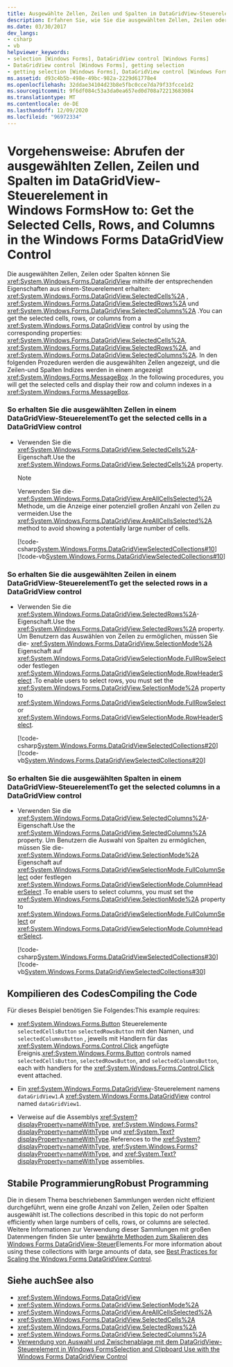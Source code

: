 ```yaml
---
title: Ausgewählte Zellen, Zeilen und Spalten im DataGridView-Steuerelement
description: Erfahren Sie, wie Sie die ausgewählten Zellen, Zeilen oder Spalten mithilfe entsprechender Eigenschaften aus einem DataGridView-Steuerelement erhalten.
ms.date: 03/30/2017
dev_langs:
- csharp
- vb
helpviewer_keywords:
- selection [Windows Forms], DataGridView control [Windows Forms]
- DataGridView control [Windows Forms], getting selection
- getting selection [Windows Forms], DataGridView control [Windows Forms]
ms.assetid: d93c4b5b-498e-49bc-982a-2229d61778e4
ms.openlocfilehash: 32ddae34104d23b8e5fbc0cce7da79f33fcce1d2
ms.sourcegitcommit: 9f6df084c53a3da0ea657ed0d708a72213683084
ms.translationtype: MT
ms.contentlocale: de-DE
ms.lasthandoff: 12/09/2020
ms.locfileid: "96972334"
---
```

# <a name="how-to-get-the-selected-cells-rows-and-columns-in-the-windows-forms-datagridview-control"></a><span data-ttu-id="16205-103">Vorgehensweise: Abrufen der ausgewählten Zellen, Zeilen und Spalten im DataGridView-Steuerelement in Windows Forms</span><span class="sxs-lookup"><span data-stu-id="16205-103">How to: Get the Selected Cells, Rows, and Columns in the Windows Forms DataGridView Control</span></span>
<span data-ttu-id="16205-104">Die ausgewählten Zellen, Zeilen oder Spalten können Sie <xref:System.Windows.Forms.DataGridView> mithilfe der entsprechenden Eigenschaften aus einem-Steuerelement erhalten: <xref:System.Windows.Forms.DataGridView.SelectedCells%2A> , <xref:System.Windows.Forms.DataGridView.SelectedRows%2A> und <xref:System.Windows.Forms.DataGridView.SelectedColumns%2A> .</span><span class="sxs-lookup"><span data-stu-id="16205-104">You can get the selected cells, rows, or columns from a <xref:System.Windows.Forms.DataGridView> control by using the corresponding properties: <xref:System.Windows.Forms.DataGridView.SelectedCells%2A>, <xref:System.Windows.Forms.DataGridView.SelectedRows%2A>, and <xref:System.Windows.Forms.DataGridView.SelectedColumns%2A>.</span></span> <span data-ttu-id="16205-105">In den folgenden Prozeduren werden die ausgewählten Zellen angezeigt, und die Zeilen-und Spalten Indizes werden in einem angezeigt <xref:System.Windows.Forms.MessageBox> .</span><span class="sxs-lookup"><span data-stu-id="16205-105">In the following procedures, you will get the selected cells and display their row and column indexes in a <xref:System.Windows.Forms.MessageBox>.</span></span>  
  
### <a name="to-get-the-selected-cells-in-a-datagridview-control"></a><span data-ttu-id="16205-106">So erhalten Sie die ausgewählten Zellen in einem DataGridView-Steuerelement</span><span class="sxs-lookup"><span data-stu-id="16205-106">To get the selected cells in a DataGridView control</span></span>  
  
- <span data-ttu-id="16205-107">Verwenden Sie die <xref:System.Windows.Forms.DataGridView.SelectedCells%2A>-Eigenschaft.</span><span class="sxs-lookup"><span data-stu-id="16205-107">Use the <xref:System.Windows.Forms.DataGridView.SelectedCells%2A> property.</span></span>  
  
    > [!NOTE]
    > <span data-ttu-id="16205-108">Verwenden Sie die- <xref:System.Windows.Forms.DataGridView.AreAllCellsSelected%2A> Methode, um die Anzeige einer potenziell großen Anzahl von Zellen zu vermeiden.</span><span class="sxs-lookup"><span data-stu-id="16205-108">Use the <xref:System.Windows.Forms.DataGridView.AreAllCellsSelected%2A> method to avoid showing a potentially large number of cells.</span></span>  
  
     [!code-csharp[System.Windows.Forms.DataGridViewSelectedCollections#10](~/samples/snippets/csharp/VS_Snippets_Winforms/System.Windows.Forms.DataGridViewSelectedCollections/CS/DataGridViewSelectedCollections.cs#10)]
     [!code-vb[System.Windows.Forms.DataGridViewSelectedCollections#10](~/samples/snippets/visualbasic/VS_Snippets_Winforms/System.Windows.Forms.DataGridViewSelectedCollections/VB/DataGridViewSelectedCollections.vb#10)]  
  
### <a name="to-get-the-selected-rows-in-a-datagridview-control"></a><span data-ttu-id="16205-109">So erhalten Sie die ausgewählten Zeilen in einem DataGridView-Steuerelement</span><span class="sxs-lookup"><span data-stu-id="16205-109">To get the selected rows in a DataGridView control</span></span>  
  
- <span data-ttu-id="16205-110">Verwenden Sie die <xref:System.Windows.Forms.DataGridView.SelectedRows%2A>-Eigenschaft.</span><span class="sxs-lookup"><span data-stu-id="16205-110">Use the <xref:System.Windows.Forms.DataGridView.SelectedRows%2A> property.</span></span> <span data-ttu-id="16205-111">Um Benutzern das Auswählen von Zeilen zu ermöglichen, müssen Sie die- <xref:System.Windows.Forms.DataGridView.SelectionMode%2A> Eigenschaft auf <xref:System.Windows.Forms.DataGridViewSelectionMode.FullRowSelect> oder festlegen <xref:System.Windows.Forms.DataGridViewSelectionMode.RowHeaderSelect> .</span><span class="sxs-lookup"><span data-stu-id="16205-111">To enable users to select rows, you must set the <xref:System.Windows.Forms.DataGridView.SelectionMode%2A> property to <xref:System.Windows.Forms.DataGridViewSelectionMode.FullRowSelect> or <xref:System.Windows.Forms.DataGridViewSelectionMode.RowHeaderSelect>.</span></span>  
  
     [!code-csharp[System.Windows.Forms.DataGridViewSelectedCollections#20](~/samples/snippets/csharp/VS_Snippets_Winforms/System.Windows.Forms.DataGridViewSelectedCollections/CS/DataGridViewSelectedCollections.cs#20)]
     [!code-vb[System.Windows.Forms.DataGridViewSelectedCollections#20](~/samples/snippets/visualbasic/VS_Snippets_Winforms/System.Windows.Forms.DataGridViewSelectedCollections/VB/DataGridViewSelectedCollections.vb#20)]  
  
### <a name="to-get-the-selected-columns-in-a-datagridview-control"></a><span data-ttu-id="16205-112">So erhalten Sie die ausgewählten Spalten in einem DataGridView-Steuerelement</span><span class="sxs-lookup"><span data-stu-id="16205-112">To get the selected columns in a DataGridView control</span></span>  
  
- <span data-ttu-id="16205-113">Verwenden Sie die <xref:System.Windows.Forms.DataGridView.SelectedColumns%2A>-Eigenschaft.</span><span class="sxs-lookup"><span data-stu-id="16205-113">Use the <xref:System.Windows.Forms.DataGridView.SelectedColumns%2A> property.</span></span> <span data-ttu-id="16205-114">Um Benutzern die Auswahl von Spalten zu ermöglichen, müssen Sie die- <xref:System.Windows.Forms.DataGridView.SelectionMode%2A> Eigenschaft auf <xref:System.Windows.Forms.DataGridViewSelectionMode.FullColumnSelect> oder festlegen <xref:System.Windows.Forms.DataGridViewSelectionMode.ColumnHeaderSelect> .</span><span class="sxs-lookup"><span data-stu-id="16205-114">To enable users to select columns, you must set the <xref:System.Windows.Forms.DataGridView.SelectionMode%2A> property to <xref:System.Windows.Forms.DataGridViewSelectionMode.FullColumnSelect> or <xref:System.Windows.Forms.DataGridViewSelectionMode.ColumnHeaderSelect>.</span></span>  
  
     [!code-csharp[System.Windows.Forms.DataGridViewSelectedCollections#30](~/samples/snippets/csharp/VS_Snippets_Winforms/System.Windows.Forms.DataGridViewSelectedCollections/CS/DataGridViewSelectedCollections.cs#30)]
     [!code-vb[System.Windows.Forms.DataGridViewSelectedCollections#30](~/samples/snippets/visualbasic/VS_Snippets_Winforms/System.Windows.Forms.DataGridViewSelectedCollections/VB/DataGridViewSelectedCollections.vb#30)]  
  
## <a name="compiling-the-code"></a><span data-ttu-id="16205-115">Kompilieren des Codes</span><span class="sxs-lookup"><span data-stu-id="16205-115">Compiling the Code</span></span>  
 <span data-ttu-id="16205-116">Für dieses Beispiel benötigen Sie Folgendes:</span><span class="sxs-lookup"><span data-stu-id="16205-116">This example requires:</span></span>  
  
- <span data-ttu-id="16205-117"><xref:System.Windows.Forms.Button> Steuerelemente `selectedCellsButton` `selectedRowsButton` mit den Namen, und `selectedColumnsButton` , jeweils mit Handlern für das <xref:System.Windows.Forms.Control.Click> angefügte Ereignis.</span><span class="sxs-lookup"><span data-stu-id="16205-117"><xref:System.Windows.Forms.Button> controls named `selectedCellsButton`, `selectedRowsButton`, and `selectedColumnsButton`, each with handlers for the <xref:System.Windows.Forms.Control.Click> event attached.</span></span>  
  
- <span data-ttu-id="16205-118">Ein <xref:System.Windows.Forms.DataGridView>-Steuerelement namens `dataGridView1`.</span><span class="sxs-lookup"><span data-stu-id="16205-118">A <xref:System.Windows.Forms.DataGridView> control named `dataGridView1`.</span></span>  
  
- <span data-ttu-id="16205-119">Verweise auf die Assemblys <xref:System?displayProperty=nameWithType>, <xref:System.Windows.Forms?displayProperty=nameWithType> und <xref:System.Text?displayProperty=nameWithType>.</span><span class="sxs-lookup"><span data-stu-id="16205-119">References to the <xref:System?displayProperty=nameWithType>, <xref:System.Windows.Forms?displayProperty=nameWithType>, and <xref:System.Text?displayProperty=nameWithType> assemblies.</span></span>  
  
## <a name="robust-programming"></a><span data-ttu-id="16205-120">Stabile Programmierung</span><span class="sxs-lookup"><span data-stu-id="16205-120">Robust Programming</span></span>  
 <span data-ttu-id="16205-121">Die in diesem Thema beschriebenen Sammlungen werden nicht effizient durchgeführt, wenn eine große Anzahl von Zellen, Zeilen oder Spalten ausgewählt ist.</span><span class="sxs-lookup"><span data-stu-id="16205-121">The collections described in this topic do not perform efficiently when large numbers of cells, rows, or columns are selected.</span></span> <span data-ttu-id="16205-122">Weitere Informationen zur Verwendung dieser Sammlungen mit großen Datenmengen finden Sie unter [bewährte Methoden zum Skalieren des Windows Forms DataGridView-Steuer](best-practices-for-scaling-the-windows-forms-datagridview-control.md)Elements.</span><span class="sxs-lookup"><span data-stu-id="16205-122">For more information about using these collections with large amounts of data, see [Best Practices for Scaling the Windows Forms DataGridView Control](best-practices-for-scaling-the-windows-forms-datagridview-control.md).</span></span>  
  
## <a name="see-also"></a><span data-ttu-id="16205-123">Siehe auch</span><span class="sxs-lookup"><span data-stu-id="16205-123">See also</span></span>

- <xref:System.Windows.Forms.DataGridView>
- <xref:System.Windows.Forms.DataGridView.SelectionMode%2A>
- <xref:System.Windows.Forms.DataGridView.AreAllCellsSelected%2A>
- <xref:System.Windows.Forms.DataGridView.SelectedCells%2A>
- <xref:System.Windows.Forms.DataGridView.SelectedRows%2A>
- <xref:System.Windows.Forms.DataGridView.SelectedColumns%2A>
- [<span data-ttu-id="16205-124">Verwendung von Auswahl und Zwischenablage mit dem DataGridView-Steuerelement in Windows Forms</span><span class="sxs-lookup"><span data-stu-id="16205-124">Selection and Clipboard Use with the Windows Forms DataGridView Control</span></span>](selection-and-clipboard-use-with-the-windows-forms-datagridview-control.md)

